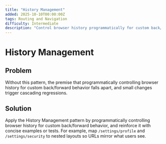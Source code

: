 ```yaml
---
title: "History Management"
added: 2025-10-10T00:00:00Z
tags: Routing and Navigation
difficulty: Intermediate
description: "Control browser history programmatically for custom back/forward behavior."
---
```

# History Management

## Problem

Without this pattern, the premise that programmatically controlling browser history for custom back/forward behavior falls apart, and small changes trigger cascading regressions.

## Solution

Apply the History Management pattern by programmatically controlling browser history for custom back/forward behavior, and reinforce it with concise examples or tests. For example, map `/settings/profile` and `/settings/security` to nested layouts so URLs mirror what users see.
